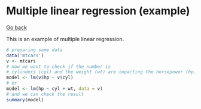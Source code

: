 # Multiple linear regression (example)

[Go back](../linear.md#multiple-linear-regression)

This is an example of multiple linear regression.

```r
# preparing some data
data('mtcars')
v <- mtcars
# now we want to check if the number is
# cylinders (cyl) and the weight (wt) are impacting the horsepower (hp)
model <- lm(v$hp ~ v$cyl)
# or
model <- lm(hp ~ cyl + wt, data = v)
# and we can check the result
summary(model)
```